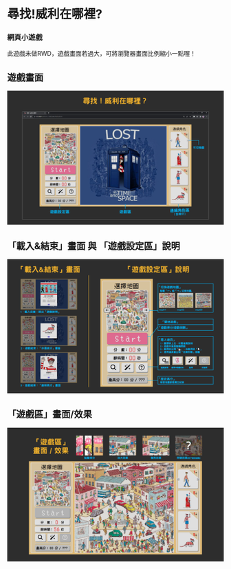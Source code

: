 # 尋找!威利在哪裡?

### 網頁小遊戲
<p>
此遊戲未做RWD，遊戲畫面若過大，可將瀏覽器畫面比例縮小一點喔！
</p>

## 遊戲畫面
![遊戲說明1](https://raw.githubusercontent.com/Leileisme/ClickGame-JQ/main/image/readme/readme_01.png)

## 「載入&結束」畫面 與 「遊戲設定區」說明
![遊戲說明2](https://raw.githubusercontent.com/Leileisme/ClickGame-JQ/main/image/readme/readme_02.png)

## 「遊戲區」畫面/效果
![遊戲說明3](https://raw.githubusercontent.com/Leileisme/ClickGame-JQ/main/image/readme/readme_03.png)
